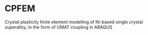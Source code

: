 # CPFEM
Crystal plasticity finite element modelling of Ni-based single crystal superalloy, in the form of UMAT coupling in ABAQUS
